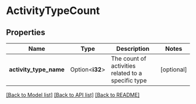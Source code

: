 # ActivityTypeCount

## Properties

Name | Type | Description | Notes
------------ | ------------- | ------------- | -------------
**activity_type_name** | Option<**i32**> | The count of activities related to a specific type | [optional]

[[Back to Model list]](../README.md#documentation-for-models) [[Back to API list]](../README.md#documentation-for-api-endpoints) [[Back to README]](../README.md)


